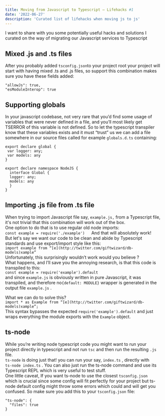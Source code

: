 ```yaml
---
title: Moving from Javascript to Typescript — Lifehacks #1
date: '2022-06-27'
description: 'Curated list of lifehacks when moving js to js'
---
```



I want to share with you some potentially useful hacks and solutions I curated on the way of migrating our Javascript services to Typescript

Mixed .js and .ts files
-----------------------

After you probably added `tsconfig.json`to your project root your project will start with having mixed .ts and .js files, so support this combination makes sure you have these fields added:

```
"allowJs": true,    
"esModuleInterop": true
```

Supporting globals
------------------

In your javascript codebase, not very rare that you’d find some usage of variables that were never defined in a file, and you’ll most likely get TSERROR of this variable is not defined. So to let the typescript transpiler know that these variables exists and it must “trust” us we can add a file somewhere in our source files called for example `globals.d.ts` containing:

```
export declare global {    
 var logger: any;    
 var models: any    
}    
    
export declare namespace NodeJS {    
  interface Global {    
  logger: any;    
  models: any    
  }    
}
```

Importing .js file from .ts file
--------------------------------

When trying to import Javascript file say, `example.js,` from a Typescript file, it's not trivial that this combination will work out of the box.  
One option to do that is to use regular old node imports:  
`const example = require('./example')  
`And that will absolutely work!  
But let's say we want our code to be clean and abide by Typescript standards and use export/import style like this:  
`import example from “[e](http://twitter.com/giftwizard/db-models)xample”`  
Unfortunately, this surprisingly wouldn’t work would you believe ?  
What happens, and I’ll save you the annoying research, is that this code is transpiled to this:  
`const example = require('example').default`  
and since `example.js` is obviously written in pure Javascript, it was transpiled, and therefore no`{default: MODULE}` wrapper is generated in the output file `example.js` .

What we can do to solve this?  
`import * as Example from “[e](http://twitter.com/giftwizard/db-models)xample”;`  
This syntax bypasses the expected `require('example').default` and just wraps everything the module exports with the `Example` object.

ts-node
-------

While you’re writing node typescript code you might want to run your project directly in typescript and not run `tsc` and then run the resulting `.js` file.  
`ts-node` is doing just that! you can run your say, `index.ts` , directly with  
`ts-node index.ts` . You can also just run the ts-node command and use its Typescript REPL which is very useful to test stuff.  
One little caveat, If you want ts-node to use the closest `tsconfig.json` which is crucial since some config will fit perfectly for your project but ts-node default config might throw some errors which could and will get you confused. So make sure you add this to your `tsconfig.json` file:

```
"ts-node": {  
  "files": true  
}
```
                        